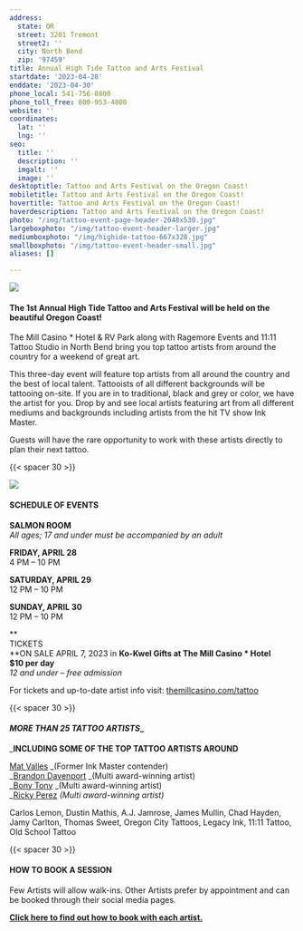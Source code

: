 ```yaml
---
address:
  state: OR
  street: 3201 Tremont
  street2: ''
  city: North Bend
  zip: '97459'
title: Annual High Tide Tattoo and Arts Festival
startdate: '2023-04-28'
enddate: '2023-04-30'
phone_local: 541-756-8800
phone_toll_free: 800-953-4800
website: ''
coordinates:
  lat: ''
  lng: ''
seo:
  title: ''
  description: ''
  imgalt: ''
  image: ''
desktoptitle: Tattoo and Arts Festival on the Oregon Coast!
mobiletitle: Tattoo and Arts Festival on the Oregon Coast!
hovertitle: Tattoo and Arts Festival on the Oregon Coast!
hoverdescription: Tattoo and Arts Festival on the Oregon Coast!
photo: "/img/tattoo-event-page-header-2048x530.jpg"
largeboxphoto: "/img/tattoo-event-header-larger.jpg"
mediumboxphoto: "/img/highide-tattoo-667x328.jpg"
smallboxphoto: "/img/tattoo-event-header-small.jpg"
aliases: []

---
```

![](/img/tattoo-artistmed.jpg)

#### The 1st Annual High Tide Tattoo and Arts Festival will be held on the beautiful Oregon Coast!

The Mill Casino * Hotel & RV Park along with Ragemore Events and 11:11 Tattoo Studio in North Bend bring you top tattoo artists from around the country for a weekend of great art.

This three-day event will feature top artists from all around the country and the best of local talent. Tattooists of all different backgrounds will be tattooing on-site. If you are in to traditional, black and grey or color, we have the artist for you. Drop by and see local artists featuring art from all different mediums and backgrounds including artists from the hit TV show Ink Master.

Guests will have the rare opportunity to work with these artists directly to plan their next tattoo.

{{< spacer 30 >}}

![](/img/highide-tattoo-667x328.jpg)

#### SCHEDULE OF EVENTS

**SALMON ROOM**  
_All ages; 17 and under must be accompanied by an adult_

**FRIDAY, APRIL 28**  
4 PM – 10 PM

**SATURDAY, APRIL 29**  
12 PM – 10 PM

**SUNDAY, APRIL 30**  
12 PM – 10 PM

\**  
TICKETS  
\**ON SALE APRIL 7, 2023 in **Ko-Kwel Gifts at The Mill Casino * Hotel**  
**$10 per day**  
_12 and under – free admission_

For tickets and up-to-date artist info visit: [themillcasino.com/tattoo](http://themillcasino.com/tattoo?fbclid=IwAR1Xo1z7iWiPvAZUMyS1uFnifqCzTUe2_0FtcrJdvLynLEnvjFXjyeDY0vY)

{{< spacer 30 >}}

#### **_MORE THAN 25 TATTOO ARTISTS_**_

_**INCLUDING SOME OF THE TOP TATTOO ARTISTS AROUND**

[Mat Valles](https://www.instagram.com/vallestattoo) _(Former Ink Master contender)  
_[Brandon Davenport](https://www.facebook.com/brandon.davenport.902) _(Multi award-winning artist)  
_[Bony Tony](https://www.instagram.com/bonytony666) _(Multi award-winning artist)  
_[Ricky Perez](https://www.instagram.com/tattzbyrick817/) _(Multi award-winning artist)_

Carlos Lemon, Dustin Mathis, A.J. Jamrose, James Mullin, Chad Hayden, Jamy Carlton, Thomas Sweet, Oregon City Tattoos, Legacy Ink, 11:11 Tattoo, Old School Tattoo

{{< spacer 30 >}}

#### HOW TO BOOK A SESSION

Few Artists will allow walk-ins. Other Artists prefer by appointment and can be booked through their social media pages.

[**Click here to find out how to book with each artist.**](https://www.themillcasino.com/entertainment/high-tide-tattoo-arts-festival/2023-04-28/)